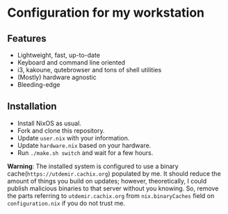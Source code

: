 # Configuration for my workstation

## Features

* Lightweight, fast, up-to-date
* Keyboard and command line oriented
* i3, kakoune, qutebrowser and tons of shell utilities
* (Mostly) hardware agnostic
* Bleeding-edge

## Installation

* Install NixOS as usual.
* Fork and clone this repository.
* Update `user.nix` with your information.
* Update `hardware.nix` based on your hardware.
* Run `./make.sh switch` and wait for a few hours.

**Warning**: The installed system is configured to use a
binary cache(`https://utdemir.cachix.org`) populated
by me. It should reduce the amount of things you build
on updates; however, theoretically, I could publish
malicious binaries to that server without you knowing.
So, remove the parts referring to `utdemir.cachix.org`
from `nix.binaryCaches` field on `configuration.nix` if
you do not trust me.
